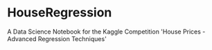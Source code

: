 # HouseRegression
A Data Science Notebook for the Kaggle Competition 'House Prices - Advanced Regression Techniques'
